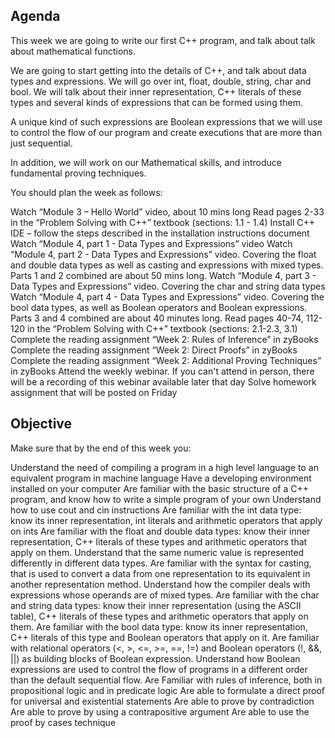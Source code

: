 ## Agenda

This week we are going to write our first C++ program, and talk about talk about mathematical functions.

We are going to start getting into the details of C++, and talk about data types and expressions.
We will go over int, float, double, string, char and bool. We will talk about their inner representation, C++ literals of these types and several kinds of expressions that can be formed using them. 

A unique kind of such expressions are Boolean expressions that we will use to control the flow of our program and create executions that are more than just sequential.

In addition, we will work on our Mathematical skills, and introduce fundamental proving techniques.

You should plan the week as follows:

Watch “Module 3 – Hello World” video, about 10 mins long
Read pages 2-33 in the “Problem Solving with C++” textbook (sections: 1.1 - 1.4)
Install C++ IDE – follow the steps described in the installation instructions document
Watch “Module 4, part 1 - Data Types and Expressions” video
Watch “Module 4, part 2 - Data Types and Expressions” video. Covering the float and double data types as well as casting and expressions with mixed types. Parts 1 and 2 combined are about 50 mins long.
Watch “Module 4, part 3 - Data Types and Expressions” video. Covering the char and string data types
Watch “Module 4, part 4 - Data Types and Expressions” video. Covering the bool data types, as well as Boolean operators and Boolean expressions. Parts 3 and 4 combined are about 40 minutes long. 
Read pages 40-74, 112-120 in the “Problem Solving with C++” textbook (sections: 2.1-2.3, 3.1)
Complete the reading assignment “Week 2: Rules of Inference” in zyBooks
Complete the reading assignment “Week 2: Direct Proofs” in zyBooks
Complete the reading assignment “Week 2: Additional Proving Techniques” in zyBooks
Attend the weekly webinar. If you can't attend in person, there will be a recording of this webinar available later that day
Solve homework assignment that will be posted on Friday

## Objective

Make sure that by the end of this week you:

Understand the need of compiling a program in a high level language to an equivalent program in machine language
Have a developing environment installed on your computer
Are familiar with the basic structure of a C++ program, and know how to write a simple program of your own
Understand how to use cout and cin instructions
Are familiar with the int data type: know its inner representation, int literals and arithmetic operators that apply on ints
Are familiar with the float and double data types: know their inner representation, C++ literals of these types and arithmetic operators that apply on them.
Understand that the same numeric value is represented differently in different data types.
Are familiar with the syntax for casting, that is used to convert a data from one representation to its equivalent in another representation method.
Understand how the compiler deals with expressions whose operands are of mixed types.
Are familiar with the char and string data types: know their inner representation (using the ASCII table), C++ literals of these types and arithmetic operators that apply on them.
Are familiar with the bool data type: know its inner representation, C++ literals of this type and Boolean operators that apply on it.
Are familiar with relational operators (<, >, <=, >=, ==, !=) and Boolean operators (!, &&, ||) as building blocks of Boolean expression.
Understand how Boolean expressions are used to control the flow of programs in a different order than the default sequential flow.
Are Familiar with rules of inference, both in propositional logic and in predicate logic
Are able to formulate a direct proof for universal and existential statements
Are able to prove by contradiction
Are able to prove by using a contrapositive argument
Are able to use the proof by cases technique
